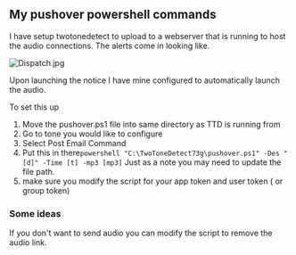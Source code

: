 ﻿## My pushover powershell commands

I have setup twotonedetect to upload to a webserver that is running to host the audio connections. The alerts come in looking like. 

![Dispatch.jpg](/img/dispatch.jpg)

Upon launching the notice I have mine configured to automatically launch the audio.

To set this up 
1. Move the pushover.ps1 file into same directory as TTD is running from
2. Go to tone you would like to configure
3. Select Post Email Command
4. Put this in there`powershell "C:\TwoToneDetect73g\pushover.ps1" -Des "[d]" -Time [t] -mp3 [mp3]`
Just as a note you may need to update the file path. 
5. make sure you modify the script for your app token and user token ( or group token)

### Some ideas
If you don't want to send audio you can modify the script to remove the audio link. 